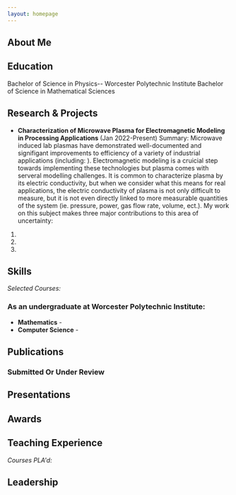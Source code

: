 ```yaml
---
layout: homepage
---
```


## About Me



## Education
Bachelor of Science in Physics-- Worcester Polytechnic Institute 
Bachelor of Science in Mathematical Sciences

## Research & Projects
- **Characterization of Microwave Plasma for Electromagnetic Modeling in Processing Applications** (Jan 2022-Present)
Summary: Microwave induced lab plasmas have demonstrated well-documented and signifigant improvements to efficiency of a variety of industrial applications (including: ). Electromagnetic modeling is a cruicial step towards implementing these technologies but plasma comes with serveral modelling challenges. It is common to characterize plasma by its electric conductivity, but when we consider what this means for real applications, the electric conductivity of plasma is not only difficult to measure, but it is not even directly linked to more measurable quantities of the system (ie. pressure, power, gas flow rate, volume, ect.). My work on this subject makes three major contributions to this area of uncertainty:
1.
1.
1.

## Skills


*Selected Courses:*

### As an undergraduate at Worcester Polytechnic Institute:

- **Mathematics** - 
- **Computer Science** -




## Publications



### Submitted Or Under Review


## Presentations


## Awards


## Teaching Experience

*Courses PLA'd:*



## Leadership
